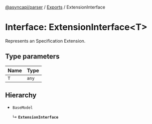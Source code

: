 [@asyncapi/parser](../README.md) / [Exports](../modules.md) / ExtensionInterface

# Interface: ExtensionInterface<T\>

Represents an Specification Extension.

## Type parameters

| Name | Type |
| :------ | :------ |
| `T` | `any` |

## Hierarchy

- `BaseModel`

  ↳ **`ExtensionInterface`**
